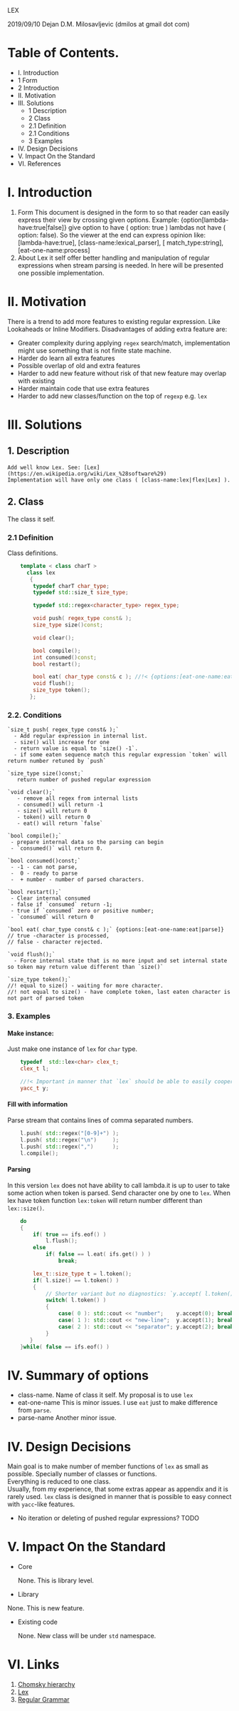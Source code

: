 LEX

2019/09/10
Dejan D.M. Milosavljevic
(dmilos at gmail dot com)

# Table of Contents.
  * I. Introduction
  *  1  Form
  *  2  Introduction
  * II. Motivation
  * III. Solutions
    * 1 Description
    * 2 Class
    * 2.1 Definition
    * 2.1 Conditions
    * 3 Examples
  * IV. Design Decisions
  * V. Impact On the Standard
  * VI. References

# I. Introduction
  1. Form
    This document is designed in the form to so that reader can easily express their view by crossing given options.
    Example: {option[lambda-have:true|false]} give option to have ( option: true ) lambdas not have ( option: false).
    So the viewer at the end can express opinion like: [lambda-have:true], [class-name:lexical_parser], [ match_type:string], [eat-one-name:process]
  2. About
    Lex it self offer better handling and manipulation of regular expressions when stream parsing is needed.
  In here will be presented one possible implementation.

# II. Motivation
  There is a trend to add more features to existing regular expression. Like Lookaheads or Inline Modifiers.
  Disadvantages of adding extra feature are:
   - Greater complexity during applying `regex` search/match, implementation might use something that is not finite state machine.
   - Harder do learn all extra features
   - Possible overlap of old and extra features
   - Harder to add new feature without risk of that new feature may overlap with existing
   - Harder maintain code that use extra features
   - Harder to add new classes/function on the top of `regexp` e.g. `lex`

# III. Solutions
  ## 1. Description
    Add well know Lex. See: [Lex](https://en.wikipedia.org/wiki/Lex_%28software%29)
    Implementation will have only one class ( [class-name:lex|flex|Lex] ).

  ## 2. Class
   The class it self.

  ### 2.1 Definition
   Class definitions.

```c++
    template < class charT >
      class lex
       {
        typedef charT char_type;
        typedef std::size_t size_type;

        typedef std::regex<character_type> regex_type;

        void push( regex_type const& );
        size_type size()const;

        void clear();

        bool compile();
        int consumed()const;
        bool restart();

        bool eat( char_type const& c ); //!< {options:[eat-one-name:eat|parse]}
        void flush();
        size_type token();
       };
```

  ### 2.2. Conditions
    `size_t push( regex_type const& );`
      - Add regular expression in internal list.
      - size() will increase for one
      - return value is equal to `size() -1`.
      - if some eaten sequence match this regular expression `token` will return number retuned by `push`

    `size_type size()const;`
       return number of pushed regular expression

    `void clear();`
       - remove all regex from internal lists
       - consumed() will return -1
       - size() will return 0
       - token() will return 0
       - eat() will return `false`

    `bool compile();`
     - prepare internal data so the parsing can begin
     - `consumed()` will return 0.

    `bool consumed()const;`
     - -1 - can not parse, 
     -  0 - ready to parse
     -  + number - number of parsed characters.

    `bool restart();`
     - Clear internal consumed
     - false if `consumed` return -1;
     - true if `consumed` zero or positive number;
     - `consumed` will return 0

    `bool eat( char_type const& c );` {options:[eat-one-name:eat|parse]}
    // true -character is processed, 
    // false - character rejected.

    `void flush();`
      - Force internal state that is no more input and set internal state so token may return value different than `size()`

    `size_type token();`
    //! equal to size() - waiting for more character.
    //! not equal to size() - have complete token, last eaten character is not part of parsed token

  ### 3. Examples
  
  #### Make instance:
    
Just make one instance of `lex` for `char` type.
```c++
    typedef  std::lex<char> clex_t;
    clex_t l;

    //!< Important in manner that `lex` should be able to easily cooperate with classes that is able to handle Type-2 or Type-3 grammars.
    yacc_t y;
```

#### Fill with information
Parse stream that contains lines of comma separated numbers.

``` c++
    l.push( std::regex("[0-9]+") );
    l.push( std::regex("\n")     );
    l.push( std::regex(",")      );
    l.compile();
```

#### Parsing
   In this version `lex` does not have ability to call lambda.it is up to user to take some action when token is parsed.
   Send character one by one to `lex`. When lex have token function `lex:token` will return number different than `lex::size()`.
```c++
    do
    {
        if( true == ifs.eof() )
            l.flush();
        else
            if( false == l.eat( ifs.get() ) )
                break;

        lex_t::size_type t = l.token();
        if( l.size() == l.token() )
        {
            // Shorter variant but no diagnostics: `y.accept( l.token() );`
            switch( l.token() )
            {
                case( 0 ): std::cout << "number";    y.accept(0); break;
                case( 1 ): std::cout << "new-line";  y.accept(1); break;
                case( 2 ): std::cout << "separator"; y.accept(2); break;
            }
       }
    }while( false == ifs.eof() )
```

# IV. Summary of options
  * class-name.
    Name of class it self. My proposal is to use `lex`
  * eat-one-name
    This is minor issues. I use `eat` just to make difference from `parse`.
   * parse-name
    Another minor issue.

# IV. Design Decisions
  Main goal is to make number of member functions of `lex` as small as possible. Specially number of classes or functions.\
  Everything is reduced to one class.\
  Usually, from my experience, that some extras appear as appendix and it is rarely used.
  `lex` class is designed in manner that is possible to easy connect with `yacc`-like features.

  - No iteration or deleting of pushed regular expressions?
    TODO

# V. Impact On the Standard
  * Core

    None. This is library level.
  * Library

   None. This is new feature.
  * Existing code

    None. New class will be under `std` namespace.

# VI. Links
   1. [Chomsky hierarchy](https://en.wikipedia.org/wiki/Chomsky_hierarchy )
   2. [Lex](https://en.wikipedia.org/wiki/Lex_%28software%29)
   3. [Regular Grammar](https://en.wikipedia.org/wiki/Regular_grammar)
